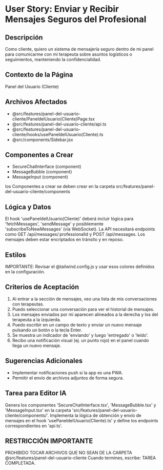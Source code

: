 # User Story: Enviar y Recibir Mensajes Seguros del Profesional

## Descripción
Como cliente, quiero un sistema de mensajería seguro dentro de mi panel para comunicarme con mi terapeuta sobre asuntos logísticos o seguimientos, manteniendo la confidencialidad.

## Contexto de la Página
Panel del Usuario (Cliente)

## Archivos Afectados
- @src/features/panel-del-usuario-cliente/PaneldelUsuario(Cliente)Page.tsx
- @src/features/panel-del-usuario-cliente/api.ts
- @src/features/panel-del-usuario-cliente/hooks/usePaneldelUsuario(Cliente).ts
- @src/components/Sidebar.jsx

## Componentes a Crear
- SecureChatInterface (component)
- MessageBubble (component)
- MessageInput (component)

 los Componentes a crear se deben crear en la carpeta src/features/panel-del-usuario-cliente/components

## Lógica y Datos
El hook 'usePaneldelUsuario(Cliente)' deberá incluir lógica para 'fetchMessages', 'sendMessage' y posiblemente 'subscribeToNewMessages' (vía WebSocket). La API necesitará endpoints como GET /api/messages/:professionalId y POST /api/messages. Los mensajes deben estar encriptados en tránsito y en reposo.

## Estilos
IMPORTANTE: Revisar el @tailwind.config.js y usar esos colores definidos en la configuración.

## Criterios de Aceptación
1. Al entrar a la sección de mensajes, veo una lista de mis conversaciones con terapeutas.
2. Puedo seleccionar una conversación para ver el historial de mensajes.
3. Los mensajes enviados por mí aparecen alineados a la derecha y los del terapeuta a la izquierda.
4. Puedo escribir en un campo de texto y enviar un nuevo mensaje pulsando un botón o la tecla Enter.
5. Se muestra un indicador de 'enviando' y luego 'entregado' o 'leído'.
6. Recibo una notificación visual (ej. un punto rojo) en el panel cuando llega un nuevo mensaje.

## Sugerencias Adicionales
- Implementar notificaciones push si la app es una PWA.
- Permitir el envío de archivos adjuntos de forma segura.

## Tarea para Editor IA
Genera los componentes 'SecureChatInterface.tsx', 'MessageBubble.tsx' y 'MessageInput.tsx' en la carpeta 'src/features/panel-del-usuario-cliente/components/'. Implementa la lógica de obtención y envío de mensajes en el hook 'usePaneldelUsuario(Cliente).ts' y define los endpoints correspondientes en 'api.ts'.


## RESTRICCIÓN IMPORTANTE
PROHIBIDO TOCAR ARCHIVOS QUE NO SEAN DE LA CARPETA @src/features/panel-del-usuario-cliente
 Cuando termines, escribe: TAREA COMPLETADA.
